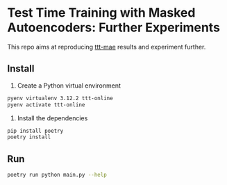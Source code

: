 # Test Time Training with Masked Autoencoders: Further Experiments

This repo aims at reproducing
[ttt-mae](https://yossigandelsman.github.io/ttt_mae/index.html) results and
experiment further.

## Install

1. Create a Python virtual environment

```bash
pyenv virtualenv 3.12.2 ttt-online
pyenv activate ttt-online
```

1. Install the dependencies

```bash
pip install poetry
poetry install
```

## Run

```bash
poetry run python main.py --help
```
